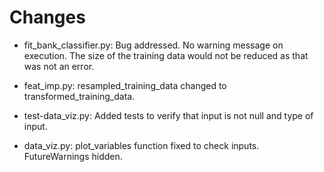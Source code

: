 # Changes

- fit_bank_classifier.py: Bug addressed. No warning message on execution.
    The size of the training data would not be reduced as that was not an error.


- feat_imp.py: resampled_training_data changed to transformed_training_data.

- test-data_viz.py: Added tests to verify that input is not null and type of input.

- data_viz.py: plot_variables function fixed to check inputs. FutureWarnings hidden.

